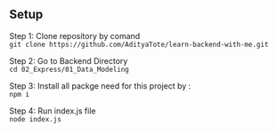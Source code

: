 ## Setup 
Step 1: Clone repository by comand  
`git clone https://github.com/AdityaTote/learn-backend-with-me.git`    

Step 2: Go to Backend Directory  
`cd 02_Express/01_Data_Modeling`  

Step 3: Install all packge need for this project by :  
`npm i `  

Step 4: Run index.js file   
`node index.js`
